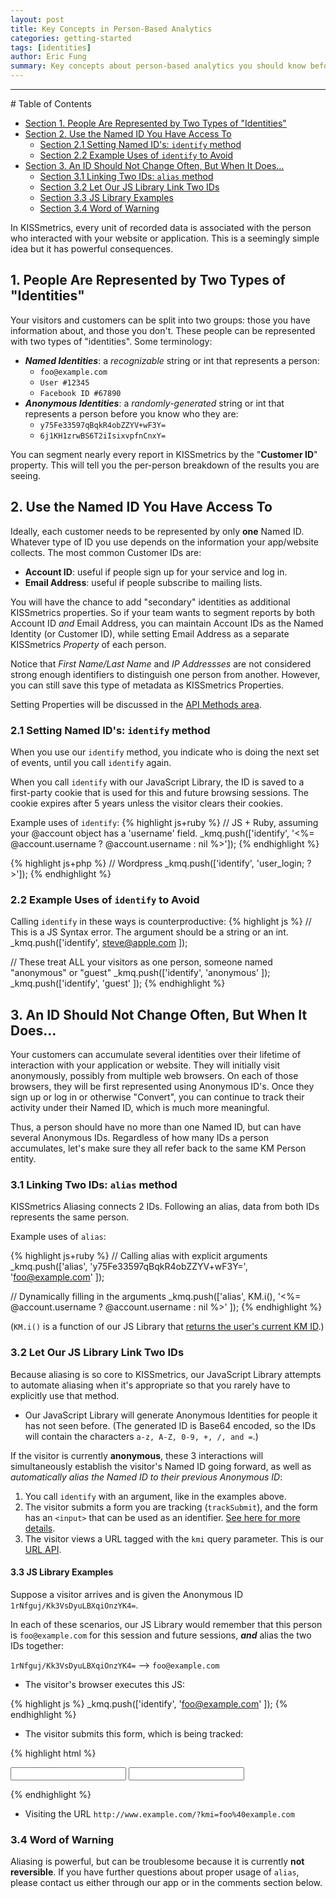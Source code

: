 ```yaml
---
layout: post
title: Key Concepts in Person-Based Analytics
categories: getting-started
tags: [identities]
author: Eric Fung
summary: Key concepts about person-based analytics you should know before using KISSmetrics.
---
```


<hr />
# Table of Contents

* [Section 1. People Are Represented by Two Types of "Identities"][section1]
* [Section 2. Use the Named ID You Have Access To][section2]
	* [Section 2.1 Setting Named ID's: `identify` method][section2.1]
	* [Section 2.2 Example Uses of `identify` to Avoid][section2.2]
* [Section 3. An ID Should Not Change Often, But When It Does...][section3]
 	* [Section 3.1 Linking Two IDs: `alias` method][section3.1]
	* [Section 3.2 Let Our JS Library Link Two IDs][section3.2]
	* [Section 3.3 JS Library Examples][section3.3]
	* [Section 3.4 Word of Warning][section3.4]


In KISSmetrics, every unit of recorded data is associated with the person who interacted with your website or application. This is a seemingly simple idea but it has powerful consequences.

<a name="section-1"></a>
## 1. People Are Represented by Two Types of "Identities"

Your visitors and customers can be split into two groups: those you have information about, and those you don't. These people can be represented with two types of "identities". Some terminology:

* ***Named Identities***: a *recognizable* string or int that represents a person:
  * `foo@example.com`
  * `User #12345`
  * `Facebook ID #67890`
* ***Anonymous Identities***: a *randomly-generated* string or int that represents a person before you know who they are:
  * `y75Fe33597qBqkR4obZZYV+wF3Y=`
  * `6j1KH1zrwBS6T2iIsixvpfnCnxY=`

You can segment nearly every report in KISSmetrics by the "**Customer ID**" property. This will tell you the per-person breakdown of the results you are seeing.

<a name="section-2"></a>
## 2. Use the Named ID You Have Access To

Ideally, each customer needs to be represented by only **one** Named ID. Whatever type of ID you use depends on the information your app/website collects. The most common Customer IDs are:

* **Account ID**: useful if people sign up for your service and log in.
* **Email Address**: useful if people subscribe to mailing lists.

You will have the chance to add "secondary" identities as additional KISSmetrics properties. So if your team wants to segment reports by both Account ID *and* Email Address, you can maintain Account IDs as the Named Identity (or Customer ID), while setting Email Address as a separate KISSmetrics *Property* of each person.

Notice that *First Name/Last Name* and *IP Addressses* are not considered strong enough identifiers to distinguish one person from another. However, you can still save this type of metadata as KISSmetrics Properties.

Setting Properties will be discussed in the [API Methods area][common-methods].

<a name="section-2.1"></a>
### 2.1 Setting Named ID's: `identify` method

When you use our `identify` method, you indicate who is doing the next set of events, until you call `identify` again.

When you call `identify` with our JavaScript Library, the ID is saved to a first-party cookie that is used for this and future browsing sessions. The cookie expires after 5 years unless the visitor clears their cookies.

Example uses of `identify`:
{% highlight js+ruby %}
// JS + Ruby, assuming your @account object has a 'username' field.
_kmq.push(['identify', '<%= @account.username ? @account.username : nil %>']);
{% endhighlight %}

{% highlight js+php %}
// Wordpress
_kmq.push(['identify', '<?php $current_user = wp_get_current_user(); if ( ($current_user instanceof WP_User) ) echo $current_user->user_login; ?>']);
{% endhighlight %}

<a name="section-2.2"></a>
### 2.2 Example Uses of `identify` to Avoid

Calling `identify` in these ways is counterproductive:
{% highlight js %}
// This is a JS Syntax error. The argument should be a string or an int.
_kmq.push(['identify', steve@apple.com ]);

// These treat ALL your visitors as one person, someone named "anonymous" or "guest"
_kmq.push(['identify', 'anonymous' ]);
_kmq.push(['identify', 'guest' ]);
{% endhighlight %}

<a name="section-3"></a>
## 3. An ID Should Not Change Often, But When It Does…

Your customers can accumulate several identities over their lifetime of interaction with your application or website. They will initially visit anonymously, possibly from multiple web browsers. On each of those browsers, they will be first represented using Anonymous ID's. Once they sign up or log in or otherwise "Convert", you can continue to track their activity under their Named ID, which is much more meaningful.

Thus, a person should have no more than one Named ID, but can have several Anonymous IDs. Regardless of how many IDs a person accumulates, let's make sure they all refer back to the same KM Person entity.

<a name="section-3.1"></a>
### 3.1 Linking Two IDs: `alias` method

KISSmetrics Aliasing connects 2 IDs. Following an alias, data from both IDs represents the same person.

Example uses of `alias`:

{% highlight js+ruby %}
// Calling alias with explicit arguments
_kmq.push(['alias', 'y75Fe33597qBqkR4obZZYV+wF3Y=', 'foo@example.com' ]);

// Dynamically filling in the arguments
_kmq.push(['alias', KM.i(), '<%= @account.username ? @account.username : nil %>' ]);
{% endhighlight %}

(`KM.i()` is a function of our JS Library that [returns the user's current KM ID][js-ids].)

<a name="section-3.2"></a>
### 3.2 Let Our JS Library Link Two IDs

Because aliasing is so core to KISSmetrics, our JavaScript Library attempts to automate aliasing when it's appropriate so that you rarely have to explicitly use that method.

* Our JavaScript Library will generate Anonymous Identities for people it has not seen before. (The generated ID is Base64 encoded, so the IDs will contain the characters `a-z, A-Z, 0-9, +, /, and =`.)

If the visitor is currently **anonymous**, these 3 interactions will simultaneously establish the visitor's Named ID going forward, as well as *automatically alias the Named ID to their previous Anonymous ID*:

1. You call `identify` with an argument, like in the examples above.
2. The visitor submits a form you are tracking (`trackSubmit`), and the form has an `<input>` that can be used as an identifier. [See here for more details][id-from-form].
3. The visitor views a URL tagged with the `kmi` query parameter. This is our [URL API][url-api].

<a name="section-3.3"></a>
#### 3.3 JS Library Examples

Suppose a visitor arrives and is given the Anonymous ID `1rNfguj/Kk3VsDyuLBXqiOnzYK4=`.

In each of these scenarios, our JS Library would remember that this person is `foo@example.com` for this session and future sessions, ***and*** alias the two IDs together:

`1rNfguj/Kk3VsDyuLBXqiOnzYK4=` --> `foo@example.com`

* The visitor's browser executes this JS:

{% highlight js %}
_kmq.push(['identify', 'foo@example.com' ]);
{% endhighlight %}

* The visitor submits this form, which is being tracked:

{% highlight html %}
<form id="login_form" onsubmit="login()">
  <input name="email" type="text"></input>
  <input name="password" type="password"></input>
</form>
<script type="text/javascript">
  _kmq.push(['trackSubmit', 'login_form', 'Logged In']);
</script>
{% endhighlight %}

* Visiting the URL `http://www.example.com/?kmi=foo%40example.com`

<a name="section-3.4"></a>
### 3.4 Word of Warning

Aliasing is powerful, but can be troublesome because it is currently **not reversible**. If you have further questions about proper usage of `alias`, please contact us either through our app or in the comments section below.

<!--
## 4. Consider: when you are using several of our integrations.

KISSmetrics lets you incorporate data from several data sources--from integrations with multiple platforms and from libraries in several languages. They may not all use the same Customer ID, so you may need to find the common links between these sources. That way, you could script a way to alias all the relevant IDs together, ensuring your customer data is not fragmented.
-->

[section1]: #section-1
[section2]: #section-2
[section2.1]: #section-2.1
[section2.2]: #section-2.2
[section3]: #section-3
[section3.1]: #section-3.1
[section3.2]: #section-3.2
[section3.3]: #section-3.3
[section3.4]: #section-3.4

[common-methods]: /apis/common-methods
[js-ids]: /apis/javascript/javascript-identities.html
[url-api]: /apis/url.html
[id-from-form]: /apis/javascript/javascript-specific/#identifying-a-person-from-a-form-field